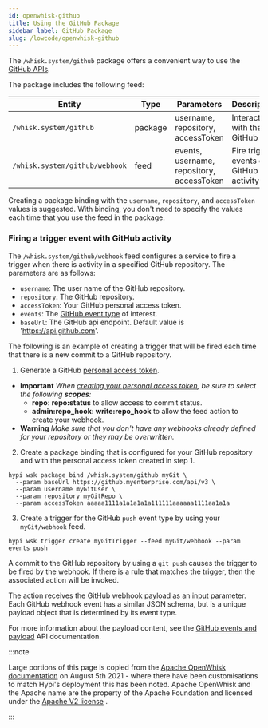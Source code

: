```yaml
---
id: openwhisk-github
title: Using the GitHub Package
sidebar_label: GitHub Package
slug: /lowcode/openwhisk-github
---
```


The `/whisk.system/github` package offers a convenient way to use the [GitHub APIs](https://developer.github.com/).

The package includes the following feed:

| Entity | Type | Parameters | Description |
| --- | --- | --- | --- |
| `/whisk.system/github` | package | username, repository, accessToken | Interact with the GitHub API |
| `/whisk.system/github/webhook` | feed | events, username, repository, accessToken | Fire trigger events on GitHub activity |

Creating a package binding with the `username`, `repository`, and `accessToken` values is suggested.  With binding, you don't need to specify the values each time that you use the feed in the package.

### Firing a trigger event with GitHub activity

The `/whisk.system/github/webhook` feed configures a service to fire a trigger when there is activity in a specified GitHub repository. The parameters are as follows:

- `username`: The user name of the GitHub repository.
- `repository`: The GitHub repository.
- `accessToken`: Your GitHub personal access token.
- `events`: The [GitHub event type](https://developer.github.com/v3/activity/events/types/) of interest.
- `baseUrl`: The GitHub api endpoint. Default value is 'https://api.github.com'.

The following is an example of creating a trigger that will be fired each time that there is a new commit to a GitHub repository.

1. Generate a GitHub [personal access token](https://github.com/settings/tokens).

  - **Important** _When [creating your personal access token](https://help.github.com/en/github/authenticating-to-github/creating-a-personal-access-token-for-the-command-line), be sure to select the following **scopes**:_
    - **repo**: **repo:status** to allow access to commit status.
    - **admin:repo_hook**: **write:repo_hook** to allow the feed action to create your webhook.
  - **Warning** _Make sure that you don't have any webhooks already defined for your repository or they may be overwritten._

2. Create a package binding that is configured for your GitHub repository and with the personal access token created in step 1.

  ```
  hypi wsk package bind /whisk.system/github myGit \
    --param baseUrl https://github.myenterprise.com/api/v3 \
    --param username myGitUser \
    --param repository myGitRepo \
    --param accessToken aaaaa1111a1a1a1a1a111111aaaaaa1111aa1a1a
  ```

3. Create a trigger for the GitHub `push` event type by using your `myGit/webhook` feed.

  ```
  hypi wsk trigger create myGitTrigger --feed myGit/webhook --param events push
  ```

A commit to the GitHub repository by using a `git push` causes the trigger to be fired by the webhook. If there is a rule that matches the trigger, then the associated action will be invoked.

The action receives the GitHub webhook payload as an input parameter. Each GitHub webhook event has a similar JSON schema, but is a unique payload object that is determined by its event type.

For more information about the payload content, see the [GitHub events and payload](https://developer.github.com/v3/activity/events/types/) API documentation.
  
:::note

Large portions of this page is copied from the [Apache OpenWhisk documentation](https://github.com/apache/openwhisk/tree/master/docs) on August 5th 2021 - where there have been customisations to match Hypi's deployment this has been noted. Apache OpenWhisk and the Apache name are the property of the Apache Foundation and licensed under the [Apache V2 license](https://github.com/apache/openwhisk/blob/master/LICENSE.txt) .

:::